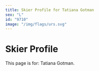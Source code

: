 ```yaml
---
title: Skier Profile for Tatiana Gotman
sex: "L"
id: "9710"
image: "/img/flags/urs.svg" 
---
```


# Skier Profile

This page is for: Tatiana Gotman.
    
